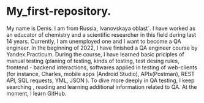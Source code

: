 # My_first-repository.
My name is Denis. I am from Russia, Ivanovskaya oblast`. I have worked as an educator of chemistry and a scientifiс researcher in this field during last 14 years. Currently, I am unemployed one and I want to become a QA engineer.
In the beginning of 2022, I have finished a QA engineer course by Yandex.Practicum. During the course, I have learned basic priciples of manual testing (planing of testing, kinds of testing, test desing rules, frontend - backend interactions, softwares applied in testing of web-clients (for instance, Charles, mobile apps (Android Studio), APIs(Postman), REST API, SQL requests, YML, JSON ).
To dive more deeply in QA testing, I keep searching , reading and learning additional information related to QA. At the moment, I learn GitHub.  
